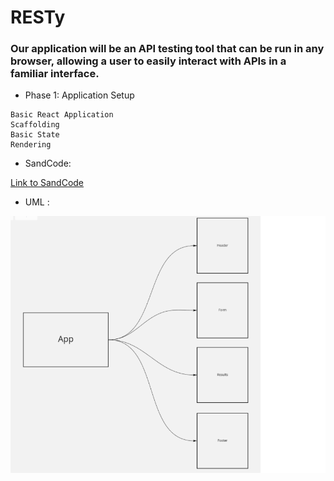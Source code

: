 # RESTy

### Our application will be an API testing tool that can be run in any browser, allowing a user to easily interact with APIs in a familiar interface.

- Phase 1: Application Setup
```
Basic React Application
Scaffolding
Basic State
Rendering
```

* SandCode:

[Link to SandCode](https://codesandbox.io/s/cool-wu-js5tm)

* UML :

![image info](./uml.png)
